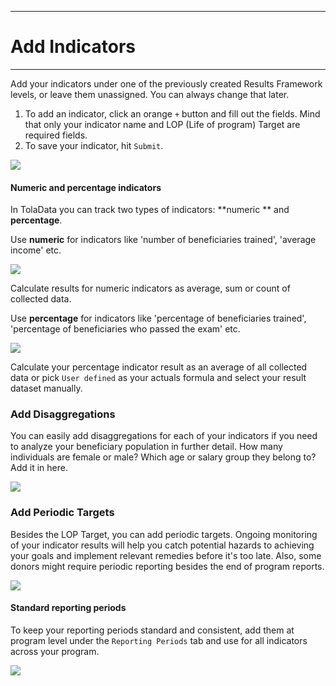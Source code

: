 ****
# Add Indicators
---
<!--Indicator tracking helps explain how to define success and provides the ability to measure the performance of programs and projects.

* Value of Tracking Indicators

* Measure progress of programs and projects

* Tracking Indicators in Activiity provides access to all team members

* Provides ability to perform adaptive management

* Report against your agency's standard indicators

* Users can input all of their indicators and their entire indicator plan, as their primary system of record for all changes to indicators

* Standard and Custom Indicators

Within Activity we can provide a dropdown list of standard agency and governmental indicators, allowing users to select from those lists or users can choose to create a custom indicator.
--> 
Add your indicators under one of the previously created Results Framework levels, or leave them unassigned. You can always change that later.

1. To add an indicator, click an orange `+` button and fill out the fields. Mind that only your indicator name and LOP (Life of program) Target are required fields.
2. To save your indicator, hit `Submit`.

![](/assets_en/add_indicator.gif)

#### Numeric and percentage indicators

In TolaData you can track two types of indicators: **numeric ** and **percentage**. 

Use **numeric** for indicators like 'number of beneficiaries trained', 'average income' etc.

![](/assets_en/numeric.PNG)

Calculate results for numeric indicators as average, sum or count of collected data.

Use **percentage** for indicators like 'percentage of beneficiaries trained', 'percentage of beneficiaries who passed the exam' etc.

![](/assets_en/percentage.PNG)

Calculate your percentage indicator result as an average of all collected data or pick `User defined` as your actuals formula and select your result dataset manually.

### Add Disaggregations
You can easily add disaggregations for each of your indicators if you need to analyze your beneficiary population in further detail. How many individuals are female or male? Which age or salary group they belong to? Add it in here.

![](/assets_en/disaggregations.PNG)

### Add Periodic Targets
Besides the LOP Target, you can add periodic targets. Ongoing monitoring of your indicator results will help you catch potential hazards to achieving your goals and implement relevant remedies before it's too late. Also, some donors might require periodic reporting besides the end of program reports.

![](/assets_en/periodic_targets.PNG)

#### Standard reporting periods

To keep your reporting periods standard and consistent, add them at program level under the `Reporting Periods` tab and use for all indicators across your program. 

![](/assets_en/reporting_periods.PNG)




